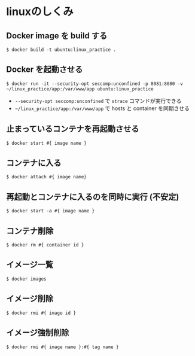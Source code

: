 # linuxのしくみ

## Docker image を build する

```
$ docker build -t ubuntu:linux_practice .
```

## Docker を起動させる

```
$ docker run -it --security-opt seccomp:unconfined -p 8081:8080 -v ~/linux_practice/app:/var/www/app ubuntu:linux_practice
```

- `--security-opt seccomp:unconfined` で `strace` コマンドが実行できる
- `~/linux_practice/app:/var/www/app` で hosts と container を同期させる

## 止まっているコンテナを再起動させる

```
$ docker start #{ image name }
``` 

## コンテナに入る

```
$ docker attach #{ image name}
```

## 再起動とコンテナに入るのを同時に実行 (不安定)

```
$ docker start -a #{ image name }
```

## コンテナ削除

```
$ docker rm #{ container id }
```

## イメージ一覧

```
$ docker images
```

## イメージ削除

```
$ docker rmi #{ image id }
```

## イメージ強制削除

```
$ docker rmi #{ image name }:#{ tag name }
```
